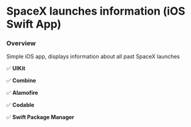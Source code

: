 # SpaceX launches information (iOS Swift App)

### Overview
Simple iOS app, displays information about all past SpaceX launches 

✅ **UIKit**

✅ **Combine**

✅ **Alamofire**

✅ **Codable**

✅ **Swift Package Manager**
